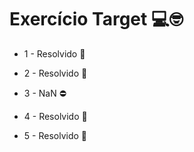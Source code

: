 # Exercício Target :computer::nerd_face:

- 1 - Resolvido :green_heart:

- 2 - Resolvido :green_heart:

- 3 - NaN :no_entry:

- 4 - Resolvido :green_heart:

- 5 - Resolvido :green_heart:

  
